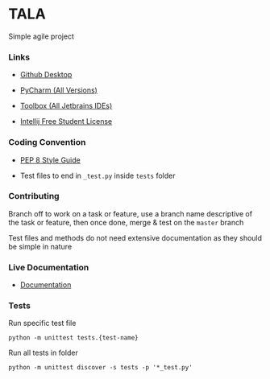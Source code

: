 # TALA

Simple agile project

### Links

 * [Github Desktop](https://desktop.github.com/download)

 * [PyCharm (All Versions)](https://www.jetbrains.com/pycharm/download/other.html)

 * [Toolbox (All Jetbrains IDEs)](https://www.jetbrains.com/toolbox-app)

 * [Intellij Free Student License](https://www.jetbrains.com/shop/eform/students)

### Coding Convention

 * [PEP 8 Style Guide](https://peps.python.org/pep-0008)

 * Test files to end in `_test.py` inside `tests` folder

### Contributing

Branch off to work on a task or feature, use a branch name descriptive of the task or feature, then once done, merge & test on the `master` branch

Test files and methods do not need extensive documentation as they should be simple in nature

### Live Documentation

 * [Documentation](https://tala-it3.github.io/code)

### Tests

Run specific test file

`python -m unittest tests.{test-name}`

Run all tests in folder

`python -m unittest discover -s tests -p '*_test.py'`
